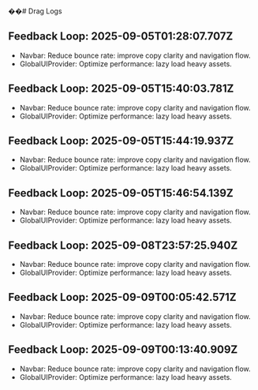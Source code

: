 ��#   D r a g   L o g s 
 
 

## Feedback Loop: 2025-09-05T01:28:07.707Z

- Navbar: Reduce bounce rate: improve copy clarity and navigation flow.
- GlobalUIProvider: Optimize performance: lazy load heavy assets.

## Feedback Loop: 2025-09-05T15:40:03.781Z

- Navbar: Reduce bounce rate: improve copy clarity and navigation flow.
- GlobalUIProvider: Optimize performance: lazy load heavy assets.

## Feedback Loop: 2025-09-05T15:44:19.937Z

- Navbar: Reduce bounce rate: improve copy clarity and navigation flow.
- GlobalUIProvider: Optimize performance: lazy load heavy assets.

## Feedback Loop: 2025-09-05T15:46:54.139Z

- Navbar: Reduce bounce rate: improve copy clarity and navigation flow.
- GlobalUIProvider: Optimize performance: lazy load heavy assets.

## Feedback Loop: 2025-09-08T23:57:25.940Z
- Navbar: Reduce bounce rate: improve copy clarity and navigation flow.
- GlobalUIProvider: Optimize performance: lazy load heavy assets.
## Feedback Loop: 2025-09-09T00:05:42.571Z
- Navbar: Reduce bounce rate: improve copy clarity and navigation flow.
- GlobalUIProvider: Optimize performance: lazy load heavy assets.
## Feedback Loop: 2025-09-09T00:13:40.909Z
- Navbar: Reduce bounce rate: improve copy clarity and navigation flow.
- GlobalUIProvider: Optimize performance: lazy load heavy assets.
